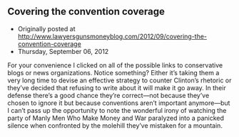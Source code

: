 ## Covering the convention coverage

 * Originally posted at http://www.lawyersgunsmoneyblog.com/2012/09/covering-the-convention-coverage
 * Thursday, September 06, 2012

For your convenience I clicked on all of the possible links to conservative blogs or news organizations. Notice something? Either it’s taking them a very long time to devise an effective strategy to counter Clinton’s rhetoric or they’ve decided that refusing to write about it will make it go away. In their defense there’s a good chance they’re correct—not because they’ve chosen to ignore it but because conventions aren’t important anymore—but I can’t pass up the opportunity to note the wonderful irony of watching the party of Manly Men Who Make Money and War paralyzed into a panicked silence when confronted by the molehill they’ve mistaken for a mountain.